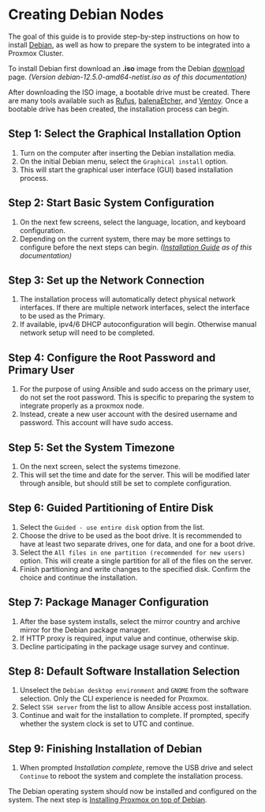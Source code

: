# Creating Debian Nodes

The goal of this guide is to provide step-by-step instructions on how to install [Debian](https://www.debian.org/intro/about), as well as how to prepare the system to be integrated into a Proxmox Cluster.

To install Debian first download an **.iso** image from the Debian [download](https://www.debian.org/distrib/netinst) page.
*(Version debian-12.5.0-amd64-netist.iso as of this documentation)*

After downloading the ISO image, a bootable drive must be created. There are many tools available such as [Rufus](https://rufus.ie/en/), [balenaEtcher](https://www.balena.io/etcher), and [Ventoy](https://www.ventoy.net/en/index.html). Once a bootable drive has been created, the installation process can begin.

## Step 1: Select the Graphical Installation Option

1. Turn on the computer after inserting the Debian installation media.
2. On the initial Debian menu, select the `Graphical install` option.
3. This will start the graphical user interface (GUI) based installation process.

## Step 2: Start Basic System Configuration

1. On the next few screens, select the language, location, and keyboard configuration.
2. Depending on the current system, there may be more settings to configure before the next steps can begin. *([Installation Guide](https://www.debian.org/releases/bookworm/installmanual) as of this documentation)*

## Step 3: Set up the Network Connection

1. The installation process will automatically detect physical network interfaces. If there are multiple network interfaces, select the interface to be used as the Primary.
2. If available, ipv4/6 DHCP autoconfiguration will begin. Otherwise manual network setup will need to be completed.

## Step 4: Configure the Root Password and Primary User

1. For the purpose of using Ansible and sudo access on the primary user, do not set the root password. This is specific to preparing the system to integrate properly as a proxmox node.
2. Instead, create a new user account with the desired username and password. This account will have sudo access.

## Step 5: Set the System Timezone

1. On the next screen, select the systems timezone.
2. This will set the time and date for the server. This will be modified later through ansible, but should still be set to complete configuration.

## Step 6: Guided Partitioning of Entire Disk

1. Select the `Guided - use entire disk` option from the list.
2. Choose the drive to be used as the boot drive. It is recommended to have at least two separate drives, one for data, and one for a boot drive.
3. Select the `All files in one partition (recommended for new users)` option. This will create a single partition for all of the files on the server.
4. Finish partitioning and write changes to the specified disk. Confirm the choice and continue the installation.

## Step 7: Package Manager Configuration

1. After the base system installs, select the mirror country and archive mirror for the Debian package manager.
2. If HTTP proxy is required, input value and continue, otherwise skip.
3. Decline participating in the package usage survey and continue.

## Step 8: Default Software Installation Selection

1. Unselect the `Debian desktop environment` and `GNOME` from the software selection. Only the CLI experience is needed for Proxmox.
2. Select `SSH server` from the list to allow Ansible access post installation.
3. Continue and wait for the installation to complete. If prompted, specify whether the system clock is set to UTC and continue.

## Step 9: Finishing Installation of Debian

1. When prompted *Installation complete*, remove the USB drive and select `Continue` to reboot the system and complete the installation process.

The Debian operating system should now be installed and configured on the system. The next step is [Installing Proxmox on top of Debian](proxmox-cluster-setup.md).
